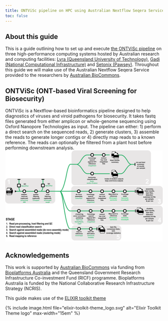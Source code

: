 ```yaml
---
title: ONTViSc pipeline on HPC using Australian Nextflow Seqera Service
toc: false
---
```



## About this guide
This is a guide outlining how to set up and execute [the ONTViSc pipeline](https://github.com/eresearchqut/ONTViSc) on three high-performance computing systems hosted by Australian research and computing facilities: [Lyra (Queensland University of Technology)](https://eresearchqut.atlassian.net/wiki/spaces/EG/pages/1545143157/Start+using+the+HPC), [Gadi (National Computational Infrastructure)](https://opus.nci.org.au/display/Help/Gadi+User+Guide) and [Setonix (Pawsey)](https://support.pawsey.org.au/documentation/display/US/Setonix+User+Guide). Throughout this guide we will make use of the Australian Nextflow Seqera Service provided to the researchers by [Australian BioCommons](https://www.biocommons.org.au/). 

## ONTViSc (ONT-based Viral Screening for Biosecurity)
ONTViSc is a Nextflow-based bioinformatics pipeline designed to help diagnostics of viruses and viroid pathogens for biosecurity. It takes fastq files generated from either amplicon or whole-genome sequencing using Oxford Nanopore Technologies as input. The pipeline can either: 1) perform a direct search on the sequenced reads, 2) generate clusters, 3) assemble the reads to generate longer contigs or 4) directly map reads to a known reference. The reads can optionally be filtered from a plant host before performing downstream analysis.
![Pipeline](./images/ONTViSc_pipeline.png)

## Acknowledgements
This work is supported by [Australian BioCommons](https://www.biocommons.org.au/) via funding from [Bioplatforms Australia](https://bioplatforms.com/) and the Queensland Government Research Infrastructure Co-investment Fund (RICF) programme. Bioplatforms Australia is funded by the National Collaborative Research Infrastructure Strategy (NCRIS).

This guide makes use of the [ELIXIR toolkit theme](https://github.com/ELIXIR-Belgium/elixir-toolkit-theme)

{% include image.html file="elixir-toolkit-theme_logo.svg" alt="Elixir Toolkit Theme logo" max-width="15em" %}
